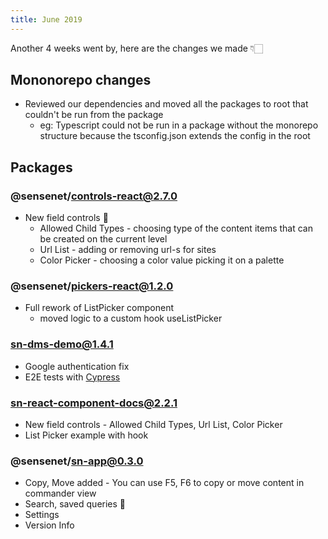 ```yaml
---
title: June 2019
---
```


Another 4 weeks went by, here are the changes we made 👇🏻

## Mononorepo changes
- Reviewed our dependencies and moved all the packages to root that couldn't be run from the package
  - eg: Typescript could not be run in a package without the monorepo structure because the tsconfig.json extends the config in the root

  
## Packages

### @sensenet/controls-react@2.7.0
- New field controls 🌟
  - Allowed Child Types - choosing type of the content items that can be created on the current level
  - Url List - adding or removing url-s for sites
  - Color Picker - choosing a color value picking it on a palette

### @sensenet/pickers-react@1.2.0
- Full rework of ListPicker component
  - moved logic to a custom hook useListPicker

### sn-dms-demo@1.4.1

- Google authentication fix
- E2E tests with [Cypress](https://www.cypress.io/)

### sn-react-component-docs@2.2.1

- New field controls - Allowed Child Types, Url List, Color Picker
- List Picker example with hook

### @sensenet/sn-app@0.3.0

- Copy, Move added - You can use F5, F6 to copy or move content in commander view
- Search, saved queries 🔎
- Settings
- Version Info
